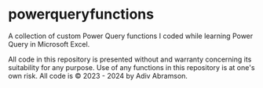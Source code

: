 # powerqueryfunctions
A collection of custom Power Query functions I coded while learning Power Query in Microsoft Excel.

All code in this repository is presented without and warranty concerning its suitability for any purpose. Use of any functions in this repository is at one's own risk. 
All code is © 2023 - 2024 by Adiv Abramson.
